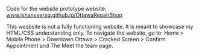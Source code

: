 Code for the website prototype website: [www.ishanveersg.github.io/OttawaRepairShop
](https://ishanveersg.github.io/OttawaRepairShop/)

This wesbsite is not a fully functioning website. It is meant to showcase my HTML/CSS understanding only. To navigate the website, go to: Home > Mobile Phone > Downtown Ottawa > Cracked Screen > Confirm Appointment and The Meet the team page.
